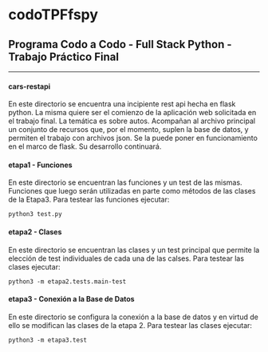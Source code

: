 # codoTPFfspy
## Programa Codo a Codo - Full Stack Python - Trabajo Práctico Final
 
- - - 

#### cars-restapi
En este directorio se encuentra una incipiente rest api hecha en flask python. La misma quiere ser el comienzo de la aplicación web solicitada en el trabajo final. La temática es sobre autos. Acompañan al archivo principal un conjunto de recursos que, por el momento, suplen la base de datos, y permiten el trabajo con archivos json.
Se la puede poner en funcionamiento en el marco de flask. Su desarrollo continuará.

#### etapa1 - Funciones
En este directorio se encuentran las funciones y un test de las mismas. Funciones que luego serán utilizadas en parte como métodos de las clases de la Etapa3. Para testear las funciones ejecutar:
```python:
python3 test.py
```

#### etapa2 - Clases

En este directorio se encuentran las clases y un test principal que permite la elección de test individuales de cada una de las calses. Para testear las clases ejecutar: 
```python:
python3 -m etapa2.tests.main-test
```

#### etapa3 - Conexión a la Base de Datos

En este directorio se configura la conexión a la base de datos y en virtud de ello se modifican las clases de la etapa 2. Para testear las clases ejecutar:
```python:
python3 -m etapa3.test
```

